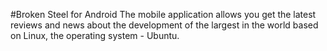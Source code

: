 #Broken Steel for Android
The mobile application allows you get the latest reviews and news about the development of the largest in the world based on Linux, the operating system - Ubuntu.

